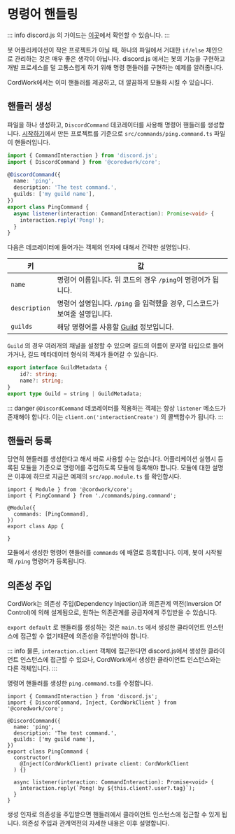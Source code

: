 # 명령어 핸들링


::: info
discord.js 의 가이드는 [이곳](https://discordjs.guide/creating-your-bot/command-handling.html)에서 확인할 수 있습니다.
:::

봇 어플리케이션이 작은 프로젝트가 아닐 때, 하나의 파일에서 거대한 `if/else` 체인으로 관리하는 것은 매우 좋은 생각이 아닙니다.
discord.js 에서는 봇의 기능을 구현하고 개발 프로세스를 덜 고통스럽게 하기 위해 명령 핸들러를 구현하는 예제를 알려줍니다.

CordWork에서는 이미 핸들러를 제공하고, 더 깔끔하게 모듈화 시킬 수 있습니다.

## 핸들러 생성

파일을 하나 생성하고, `DiscordCommand` 데코레이터를 사용해 명령어 핸들러를 생성합니다. [시작하기](/guide/getting-started)에서 만든 프로젝트를 기준으로 `src/commands/ping.command.ts` 파일이 핸들러입니다.

```typescript
import { CommandInteraction } from 'discord.js';
import { DiscordCommand } from '@coredwork/core';

@DiscordCommand({
  name: 'ping',
  description: 'The test command.',
  guilds: ['my guild name'],
})
export class PingCommand {
  async listener(interaction: CommandInteraction): Promise<void> {
    interaction.reply('Pong!');
  }
}
```

다음은 데코레이터에 들어가는 객체의 인자에 대해서 간략한 설명입니다.

| 키 | 값 |
|---|----|
|`name`|명령어 이름입니다. 위 코드의 경우 `/ping`이 명령어가 됩니다.|
|`description`|명령어 설명입니다. `/ping` 을 입력했을 경우, 디스코드가 보여줄 설명입니다.|
|`guilds`|해당 명령어를 사용할 [Guild](https://discord.js.org/#/docs/discord.js/main/class/Guild) 정보입니다.|


`Guild` 의 경우 여러개의 채널을 설정할 수 있으며 길드의 이름이 문자열 타입으로 들어가거나, 길드 메타데이터 형식의 객체가 들어갈 수 있습니다.

```typescript
export interface GuildMetadata {
	id?: string;
	name?: string;
}
export type Guild = string | GuildMetadata;
```

::: danger
`@DiscordCommand` 데코레이터를 적용하는 객체는 항상 `listener` 메소드가 존재해야 합니다. 이는 `client.on('interactionCreate')` 의 콜백함수가 됩니다.
:::

## 핸들러 등록

당연히 핸들러를 생성한다고 해서 바로 사용할 수는 없습니다. 어플리케이션 실행시 등록된 모듈을 기준으로 명령어를 주입하도록 모듈에 등록해야 합니다. 모듈에 대한 설명은 이후에 하므로 지금은 예제의 `src/app.module.ts` 를 확인합시다.

```typescript{2,5}
import { Module } from '@cordwork/core';
import { PingCommand } from './commands/ping.command';

@Module({
  commands: [PingCommand],
})
export class App {

}
```

모듈에서 생성한 명령어 핸들러를 `commands` 에 배열로 등록합니다. 이제, 봇이 시작될 때 `/ping` 명령어가 등록됩니다.


## 의존성 주입

CordWork는 의존성 주입(Dependency Injection)과 의존관계 역전(Inversion Of Control)에 의해 설계됨으로, 원하는 의존관계를 공급자에게 주입받을 수 있습니다.

`export default` 로 핸들러를 생성하는 것은 `main.ts` 에서 생성한 클라이언트 인스턴스에 접근할 수 없기때문에 의존성을 주입받아야 합니다.

::: info
물론, `interaction.client` 객체에 접근한다면 discord.js에서 생성한 클라이언트 인스턴스에 접근할 수 있으나, CordWork에서 생성한 클라이언트 인스턴스와는 다른 객체입니다.
:::

명령어 핸들러를 생성한 `ping.command.ts`를 수정합니다.

```typescript{2,10-12,15}
import { CommandInteraction } from 'discord.js';
import { DiscordCommand, Inject, CordWorkClient } from '@coredwork/core';

@DiscordCommand({
  name: 'ping',
  description: 'The test command.',
  guilds: ['my guild name'],
})
export class PingCommand {
  constructor(
	@Inject(CordWorkClient) private client: CordWorkClient
  ) {}

  async listener(interaction: CommandInteraction): Promise<void> {
    interaction.reply(`Pong! by ${this.client?.user?.tag}`);
  }
}
```

생성 인자로 의존성을 주입받으면 핸들러에서 클라이언트 인스턴스에 접근할 수 있게 됩니다. 의존성 주입과 관계역전의 자세한 내용은 이후 설명합니다.